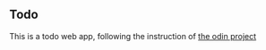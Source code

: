 ## Todo

This is a todo web app, following the instruction of [the odin project](https://www.theodinproject.com/paths/full-stack-javascript/courses/javascript/lessons/todo-list)
